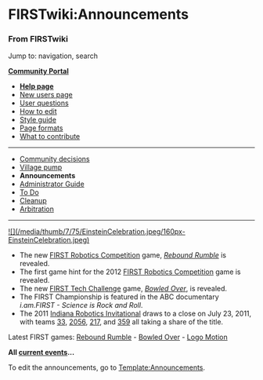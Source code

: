 

# FIRSTwiki:Announcements

### From FIRSTwiki

Jump to: navigation, search

**[Community Portal](FIRSTwiki:Community_portal "FIRSTwiki:Community portal" )**

  * **[Help page](FIRSTwiki:Help "FIRSTwiki:Help" )**
  * [New users page](FIRSTwiki:New_users_page "FIRSTwiki:New users page" )
  * [User questions](FIRSTwiki:User_questions "FIRSTwiki:User questions" )
  * [How to edit](FIRSTwiki:How_does_one_edit_a_page "FIRSTwiki:How does one edit a page" )
  * [Style guide](FIRSTwiki:Style_guide "FIRSTwiki:Style guide" )
  * [Page formats](FIRSTwiki:Page_formats "FIRSTwiki:Page formats" )
  * [What to contribute](FIRSTwiki:What_to_contribute "FIRSTwiki:What to contribute" )

* * *

  * [Community decisions](FIRSTwiki:Community_decisions "FIRSTwiki:Community decisions" )
  * [Village pump](FIRSTwiki:Village_pump "FIRSTwiki:Village pump" )
  * **Announcements**
  * [Administrator Guide](FIRSTwiki:Guide_for_administrators "FIRSTwiki:Guide for administrators" )
  * [To Do](FIRSTwiki:To_Do "FIRSTwiki:To Do" )
  * [Cleanup](FIRSTwiki:Cleanup "FIRSTwiki:Cleanup" )
  * [Arbitration](FIRSTwiki:Arbitration "FIRSTwiki:Arbitration" )  
---  
  
[![](/media/thumb/7/75/EinsteinCelebration.jpeg/160px-
EinsteinCelebration.jpeg)](Image:EinsteinCelebration.jpeg "" )

  * The new [FIRST Robotics Competition](FIRST_Robotics_Competition "FIRST Robotics Competition" ) game, _[Rebound Rumble](Rebound_Rumble "Rebound Rumble" )_ is revealed. 
  * The first game hint for the 2012 [FIRST Robotics Competition](FIRST_Robotics_Competition "FIRST Robotics Competition" ) game is revealed. 
  * The new [FIRST Tech Challenge](FIRST_Tech_Challenge "FIRST Tech Challenge" ) game, _[Bowled Over](Bowled_Over "Bowled Over" )_, is revealed. 
  * The FIRST Championship is featured in the ABC documentary _i.am.FIRST - Science is Rock and Roll_. 
  * The 2011 [Indiana Robotics Invitational](Indiana_Robotics_Invitational "Indiana Robotics Invitational" ) draws to a close on July 23, 2011, with teams [33](33 "33" ), [2056](2056 "2056" ), [217](217 "217" ), and [359](359 "359" ) all taking a share of the title. 

  
Latest FIRST games: [Rebound Rumble](Rebound_Rumble "Rebound
Rumble" ) - [Bowled Over](Bowled_Over "Bowled Over" ) - [Logo
Motion](Logo_Motion "Logo Motion" )

**All [current events](Current_events "Current events" )...**

  
To edit the announcements, go to
[Template:Announcements](Template:Announcements
"Template:Announcements" ).

